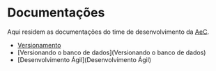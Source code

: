 # Documentações

Aqui residem as documentações do time de desenvolvimento da [AeC](http://aec.com.br).

* [Versionamento](Versionamento)
* [Versionando o banco de dados](Versionando o banco de dados)
* [Desenvolvimento Ágil](Desenvolvimento Ágil)